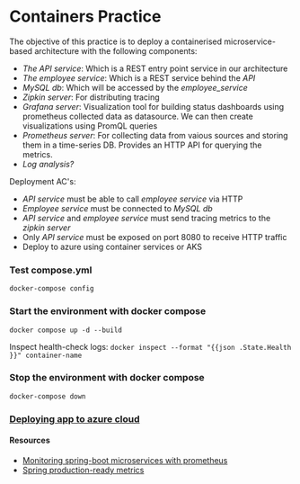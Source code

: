 # Containers Practice

The objective of this practice is to deploy a containerised microservice-based architecture with the following components:

- _The API service_: Which is a REST entry point service in our architecture
- _The employee service_: Which is a REST service behind the _API_
- _MySQL db_: Which will be accessed by the _employee_service_
- _Zipkin server_: For distributing tracing
- _Grafana server_: Visualization tool for building status dashboards using prometheus collected data as datasource. We can then create visualizations using PromQL queries
- _Prometheus server_: For collecting data from vaious sources and storing them in a time-series DB. Provides an HTTP API for querying the metrics.
- _Log analysis?_

Deployment AC's:
- _API service_ must be able to call _employee service_ via HTTP
- _Employee service_ must be connected to _MySQL db_
- _API service_ and _employee service_ must send tracing metrics to the _zipkin server_
- Only _API service_ must be exposed on port 8080 to receive HTTP traffic
- Deploy to azure using container services or AKS

### Test compose.yml

`docker-compose config`

### Start the environment with docker compose

`docker compose up -d --build`

Inspect health-check logs: `docker inspect --format "{{json .State.Health }}" container-name`

### Stop the environment with docker compose

`docker-compose down`

### [Deploying app to azure cloud](azure-docs.md)

#### Resources
- [Monitoring spring-boot microservices with prometheus](https://medium.com/@bubu.tripathy/monitoring-spring-boot-microservices-with-prometheus-694dd22f8826)
- [Spring production-ready metrics](https://docs.spring.io/spring-boot/docs/2.1.13.RELEASE/reference/html/production-ready-metrics.html#production-ready-metrics-spring-mvc)